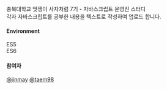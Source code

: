 충북대학교 멋쟁이 사자처럼 7기 - 자바스크립트 운영진 스터디
<br>
각자 자바스크립트를 공부한 내용을 텍스트로 작성하여 업로드 합니다.

#### Environment

ES5
<br>
ES6

#### 참여자

[@jinmay](https://github.com/jinmay)
[@taem98](https://github.com/taem98)
